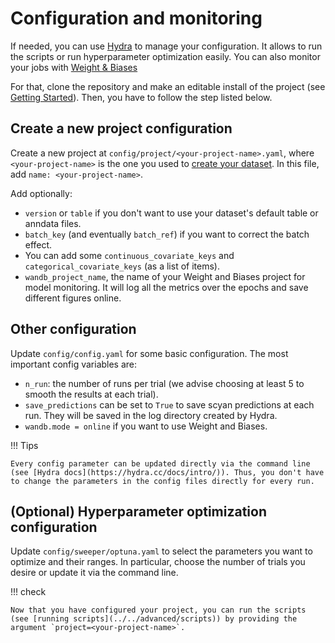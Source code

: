 # Configuration and monitoring

If needed, you can use [Hydra](https://hydra.cc/docs/intro/) to manage your configuration. It allows to run the scripts or run hyperparameter optimization easily. You can also monitor your jobs with [Weight & Biases](https://wandb.ai/site)

For that, clone the repository and make an editable install of the project (see [Getting Started](../../getting_started)). Then, you have to follow the step listed below.

## Create a new project configuration

Create a new project at `config/project/<your-project-name>.yaml`, where `<your-project-name>` is the one you used to [create your dataset](../../advanced/data).
In this file, add `name: <your-project-name>`.

Add optionally:

- `version` or `table` if you don't want to use your dataset's default table or anndata files.
- `batch_key` (and eventually `batch_ref`) if you want to correct the batch effect.
- You can add some `continuous_covariate_keys` and `categorical_covariate_keys` (as a list of items).
- `wandb_project_name`, the name of your Weight and Biases project for model monitoring. It will log all the metrics over the epochs and save different figures online.

## Other configuration

Update `config/config.yaml` for some basic configuration. The most important config variables are:

- `n_run`: the number of runs per trial (we advise choosing at least 5 to smooth the results at each trial).
- `save_predictions` can be set to `True` to save scyan predictions at each run. They will be saved in the log directory created by Hydra.
- `wandb.mode = online` if you want to use Weight and Biases.

!!! Tips

    Every config parameter can be updated directly via the command line (see [Hydra docs](https://hydra.cc/docs/intro/)). Thus, you don't have to change the parameters in the config files directly for every run.

## (Optional) Hyperparameter optimization configuration

Update `config/sweeper/optuna.yaml` to select the parameters you want to optimize and their ranges. In particular, choose the number of trials you desire or update it via the command line.

!!! check

    Now that you have configured your project, you can run the scripts (see [running scripts](../../advanced/scripts)) by providing the argument `project=<your-project-name>`.
